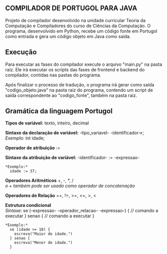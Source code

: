 ## COMPILADOR DE PORTUGOL PARA JAVA
Projeto de compilador desenvolvido na unidade curricular Teoria da Computação e Compiladores do curso de Ciências da Computação. O programa, desenvolvido em Python, recebe um código fonte em Portugol como entrada e gera um código objeto em Java como saída.

## Execução
Para executar as fases do compilador execute o arquivo "main.py" na pasta raiz. Ele irá executar os scripts das fases de frontend e backend do compilador, contidas nas pastas do programa.

Após finalizar o processo de tradução, o programa irá gerar como saída "codigo_objeto.java" na pasta raiz do programa, contendo um script de saída correspondente ao "codigo_fonte", também na pasta raiz.

## Gramática da linguagem Portugol  
  **Tipos de variável:** texto, inteiro, decimal

  **Sintaxe da declaração de variável:** -tipo_variavel- -identificador->;  
    *Exemplo:*
      int idade;  
  
  **Operador de atribuição**
    :=

  **Sintaxe da atribuição de variável:** -identificador- := -expressao-  

    *Exemplo:* 
      idade := 37;  
  
  **Operadores Aritméticos**
    +, -, *, /  
    *o + também pode ser usado como operador de concatenação*
  
  **Operadores de Relação**
    ==, !=, >=, <=, >, <

  **Estrutura condicional**  
    *Sintaxe:* 
      se (-expressao- -operador_relacao- -expressao-) {
        // comando a executar
      } senao {
        // comando a executar
      }

    *Exemplo:*
      se (idade >= 18) {
        escreva("Maior de idade.")
      } senao {
        escreva("Menor de idade.")
      }
  